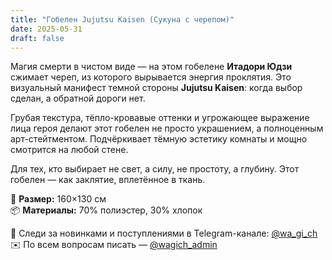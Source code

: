 ```yaml
---
title: "Гобелен Jujutsu Kaisen (Сукуна с черепом)"
date: 2025-05-31
draft: false
---
```


Магия смерти в чистом виде — на этом гобелене **Итадори Юдзи** сжимает череп, из которого вырывается энергия проклятия. Это визуальный манифест темной стороны **Jujutsu Kaisen**: когда выбор сделан, а обратной дороги нет.

Грубая текстура, тёпло-кровавые оттенки и угрожающее выражение лица героя делают этот гобелен не просто украшением, а полноценным арт-стейтментом. Подчёркивает тёмную эстетику комнаты и мощно смотрится на любой стене.

Для тех, кто выбирает не свет, а силу, не простоту, а глубину. Этот гобелен — как заклятие, вплетённое в ткань.

🧵 **Размер:** 160×130 см  
📦 **Материалы:** 70% полиэстер, 30% хлопок  

📣 Следи за новинками и поступлениями в Telegram-канале: [@wa_gi_ch](https://t.me/wa_gi_ch)  
✉️ По всем вопросам писать — [@wagich_admin](https://t.me/wagich_admin)

